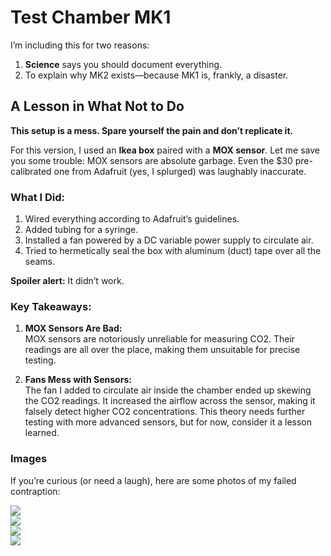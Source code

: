 # Test Chamber MK1  

I’m including this for two reasons:  
1. **Science** says you should document everything.  
2. To explain why MK2 exists—because MK1 is, frankly, a disaster.  

## A Lesson in What Not to Do  

**This setup is a mess. Spare yourself the pain and don’t replicate it.**  

For this version, I used an **Ikea box** paired with a **MOX sensor**. Let me save you some trouble: MOX sensors are absolute garbage. Even the $30 pre-calibrated one from Adafruit (yes, I splurged) was laughably inaccurate.  

### What I Did:  
1. Wired everything according to Adafruit’s guidelines.  
2. Added tubing for a syringe.  
3. Installed a fan powered by a DC variable power supply to circulate air.  
4. Tried to hermetically seal the box with aluminum (duct) tape over all the seams.  

**Spoiler alert:** It didn’t work.  

### Key Takeaways:  

1. **MOX Sensors Are Bad:**  
   MOX sensors are notoriously unreliable for measuring CO2. Their readings are all over the place, making them unsuitable for precise testing.  

2. **Fans Mess with Sensors:**  
   The fan I added to circulate air inside the chamber ended up skewing the CO2 readings. It increased the airflow across the sensor, making it falsely detect higher CO2 concentrations. This theory needs further testing with more advanced sensors, but for now, consider it a lesson learned.  

### Images  

If you’re curious (or need a laugh), here are some photos of my failed contraption:  

![](../assets/IMG_1955.jpeg)  
![](../assets/IMG_1962.jpeg)  
![](../assets/IMG_1958.jpeg)  
![](../assets/IMG_1956.jpeg) 